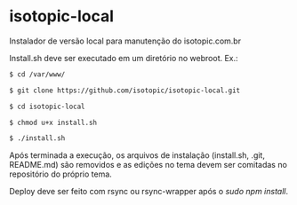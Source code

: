 # isotopic-local

Instalador de versão local para manutenção do isotopic.com.br

Install.sh deve ser executado em um diretório no webroot.
Ex.:



```sh
$ cd /var/www/

$ git clone https://github.com/isotopic/isotopic-local.git

$ cd isotopic-local

$ chmod u+x install.sh

$ ./install.sh
```


Após terminada a execução, os arquivos de instalação (install.sh, .git, README.md) são removidos e as edições no tema devem ser comitadas no repositório do próprio tema.

Deploy deve ser feito com rsync ou rsync-wrapper após o _sudo npm install_.
